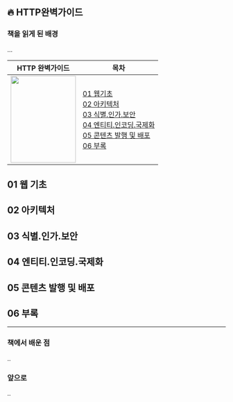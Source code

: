 ## 🔥 HTTP완벽가이드

### 책을 읽게 된 배경
...


| **HTTP 완벽가이드**| **목차**|
|---|---|
|<img src="http://image.yes24.com/goods/15381085/XL" width="150" height="200"/>|[01 웹기초](#01-웹-기초)<br>[02 아키텍처](#02-아키텍처)<br>[03 식별.인가.보안](#03-식별.인가.보안)<br>[04 엔티티.인코딩.국제화](#04-엔티티.인코딩.국제화)<br>[05 콘텐츠 발행 및 배포](#05-콘텐츠-발행-및-배포)<br>[06 부록](#06-부록)|

## 01 웹 기초
## 02 아키텍처
## 03 식별.인가.보안
## 04 엔티티.인코딩.국제화
## 05 콘텐츠 발행 및 배포
## 06 부록

---

### 책에서 배운 점
..

### 앞으로
..
